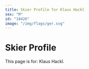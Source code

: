 ```yaml
---
title: Skier Profile for Klaus Hackl
sex: "M"
id: "18426"
image: "/img/flags/ger.svg" 
---
```


# Skier Profile

This page is for: Klaus Hackl.
    